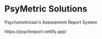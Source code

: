 # PsyMetric Solutions
Psychometrician's Asessement Report System
<p>https://psychreport.netlify.app/</p>
